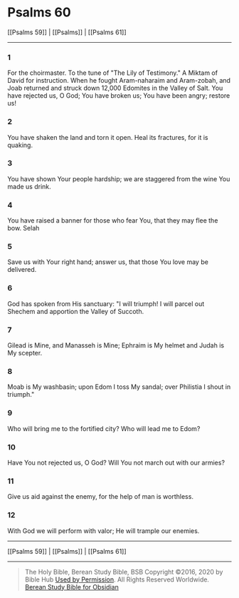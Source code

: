 # Psalms 60

[[Psalms 59]] | [[Psalms]] | [[Psalms 61]]

---

### 1
For the choirmaster. To the tune of "The Lily of Testimony." A Miktam of David for instruction. When he fought Aram-naharaim and Aram-zobah, and Joab returned and struck down 12,000 Edomites in the Valley of Salt. You have rejected us, O God; You have broken us; You have been angry; restore us!

### 2
You have shaken the land and torn it open. Heal its fractures, for it is quaking.

### 3
You have shown Your people hardship; we are staggered from the wine You made us drink.

### 4
You have raised a banner for those who fear You, that they may flee the bow. Selah

### 5
Save us with Your right hand; answer us, that those You love may be delivered.

### 6
God has spoken from His sanctuary: "I will triumph! I will parcel out Shechem and apportion the Valley of Succoth.

### 7
Gilead is Mine, and Manasseh is Mine; Ephraim is My helmet and Judah is My scepter.

### 8
Moab is My washbasin; upon Edom I toss My sandal; over Philistia I shout in triumph."

### 9
Who will bring me to the fortified city? Who will lead me to Edom?

### 10
Have You not rejected us, O God? Will You not march out with our armies?

### 11
Give us aid against the enemy, for the help of man is worthless.

### 12
With God we will perform with valor; He will trample our enemies.

---

[[Psalms 59]] | [[Psalms]] | [[Psalms 61]]

---

> The Holy Bible, Berean Study Bible, BSB
> Copyright &copy;2016, 2020 by Bible Hub
> [Used by Permission](https://berean.bible/terms.htm). All Rights Reserved Worldwide.
> [Berean Study Bible for Obsidian](https://github.com/gapmiss/berean-study-bible-for-obsidian)

